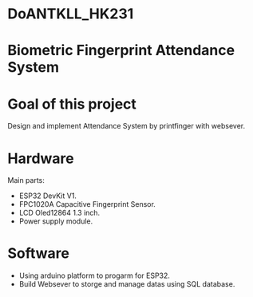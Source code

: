 # DoANTKLL_HK231
# Biometric Fingerprint Attendance System
# Goal of this project
Design and implement Attendance System by printfinger with websever.
# Hardware 
Main parts:
- ESP32 DevKit V1.
- FPC1020A Capacitive Fingerprint Sensor.
- LCD Oled12864 1.3 inch.
- Power supply module.

# Software
- Using arduino platform to progarm for ESP32.
- Build Websever to storge and manage datas using SQL database.

